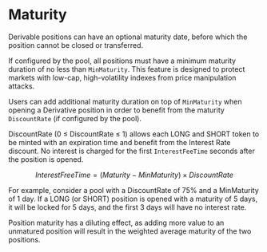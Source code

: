 # Maturity

Derivable positions can have an optional maturity date, before which the position cannot be closed or transferred.

If configured by the pool, all positions must have a minimum maturity duration of no less than `MinMaturity`. This feature is designed to protect markets with low-cap, high-volatility indexes from price manipulation attacks.

Users can add additional maturity duration on top of `MinMaturity` when opening a Derivative position in order to benefit from the maturity `DiscountRate` (if configured by the pool).

DiscountRate (0 ≤ DiscountRate ≤ 1) allows each LONG and SHORT token to be minted with an expiration time and benefit from the Interest Rate discount. No interest is charged for the first `InterestFeeTime` seconds after the position is opened.&#x20;

$$InterestFreeTime = (Maturity - MinMaturity) \times DiscountRate$$

For example, consider a pool with a DiscountRate of 75% and a MinMaturity of 1 day. If a LONG (or SHORT) position is opened with a maturity of 5 days, it will be locked for 5 days, and the first 3 days will have no interest rate.

Position maturity has a diluting effect, as adding more value to an unmatured position will result in the weighted average maturity of the two positions.

